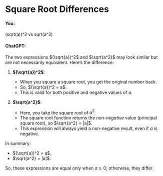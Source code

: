 # Square Root Differences

#### You:
(sqrt(a))^2
vs
sqrt(a^2)

#### ChatGPT:
The two expressions $(\sqrt{a})^2$ and $\sqrt{a^2}$ may look similar but are not necessarily equivalent. Here’s the difference:

1. **$(\sqrt{a})^2$**:
   - When you square a square root, you get the original number back.
   - So, $(\sqrt{a})^2 = a$.
   - This is valid for both positive and negative values of $a$.

2. **$\sqrt{a^2}$**:
   - Here, you take the square root of $a^2$.
   - The square root function returns the *non-negative* value (principal square root), so $\sqrt{a^2} = |a|$.
   - This expression will always yield a non-negative result, even if $a$ is negative.

In summary:

- $(\sqrt{a})^2 = a$,
- $\sqrt{a^2} = |a|$.

So, these expressions are equal only when $a \geq 0$; otherwise, they differ.
